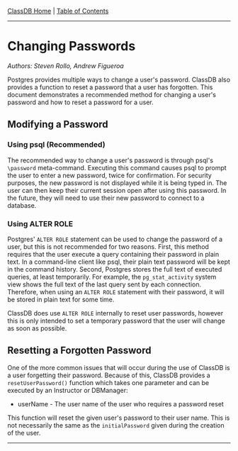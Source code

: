 [ClassDB Home](Home) \| [Table of Contents](Table-of-Contents)

---
# Changing Passwords

_Authors: Steven Rollo, Andrew Figueroa_

Postgres provides multiple ways to change a user's password. ClassDB also provides a function to reset a password that a user has forgotten. This document demonstrates a recommended method for changing a user's password and how to reset a password for a user.

## Modifying a Password

### Using psql (Recommended)
The recommended way to change a user's password is through psql's `\password` meta-command. Executing this command causes psql to prompt the user to enter a new password, twice for confirmation. For security purposes, the new password is not displayed while it is being typed in. The user can then keep their current session open after using this password. In the future, they will need to use their new password to connect to a database.

### Using ALTER ROLE
Postgres' `ALTER ROLE` statement can be used to change the password of a user, but this is not recommended for two reasons. First, this method requires that the user execute a query containing their password in plain text. In a command-line client like psql, their plain text password will be kept in the command history. Second, Postgres stores the full text of executed queries, at least temporarily. For example, the `pg_stat_activity` system view shows the full text of the last query sent by each connection. Therefore, when using an `ALTER ROLE` statement with their password, it will be stored in plain text for some time.

ClassDB does use `ALTER ROLE` internally to reset user passwords, however this is only intended to set a temporary password that the user will change as soon as possible.

## Resetting a Forgotten Password

One of the more common issues that will occur during the use of ClassDB is a user forgetting their password. Because of this, ClassDB provides a `resetUserPassword()` function which takes one parameter and can be executed by an Instructor or DBManager:

- userName - The user name of the user who requires a password reset

This function will reset the given user's password to their user name. This is not necessarily the same as the `initialPassword` given during the creation of the user.

---

